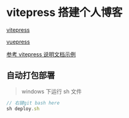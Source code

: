 # vitepress 搭建个人博客

[vitepress](https://fttp.jjf-tech.cn/vitepress/)

[vuepress](https://vuepress.vuejs.org/zh/)

[参考 vitepress 说明文档示例](https://github.com/vuejs/vitepress/tree/master/docs)

## 自动打包部署

> windows 下运行 sh 文件

```js
// 右键git bash here
sh deploy.sh
```
